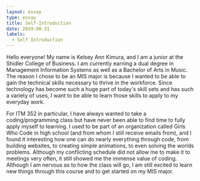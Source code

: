 ```yaml
---
layout: essay
type: essay
title: Self-Introduction
date: 2019-08-31
labels:
  - Self Introduction
---
```


Hello everyone! My name is Kelsey Ann Kimura, and I am a junior at the Shidler College of Business. I am currently earning a dual degree in Management Information Systems as well as a Bachelor of Arts in Music. The reason I chose to be an MIS major is because I wanted to be able to gain the technical skills necessary to thrive in the workforce. Since technology has become such a huge part of today's skill sets and has such a variety of uses, I want to be able to learn those skills to apply to my everyday work.

For ITM 352 in particular, I have always wanted to take a coding/programming class but have never been able to find time to fully apply myself to learning. I used to be part of an organization called Girls Who Code in high school (and from whom I still receive emails from), and I found it interesting how one can do nearly everything through code, from building websites, to creating simple animations, to even solving the worlds problems. Although my conflicting schedule did not allow me to make it to meetings very often, it still showed me the immense value of coding. Although I am nervous as to how the class will go, I am still excited to learn new things through this course and to get started on my MIS major.
